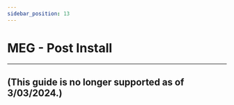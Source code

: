 ```yaml
---
sidebar_position: 13
---
```


# MEG - Post Install

---

## (This guide is no longer supported as of 3/03/2024.)
